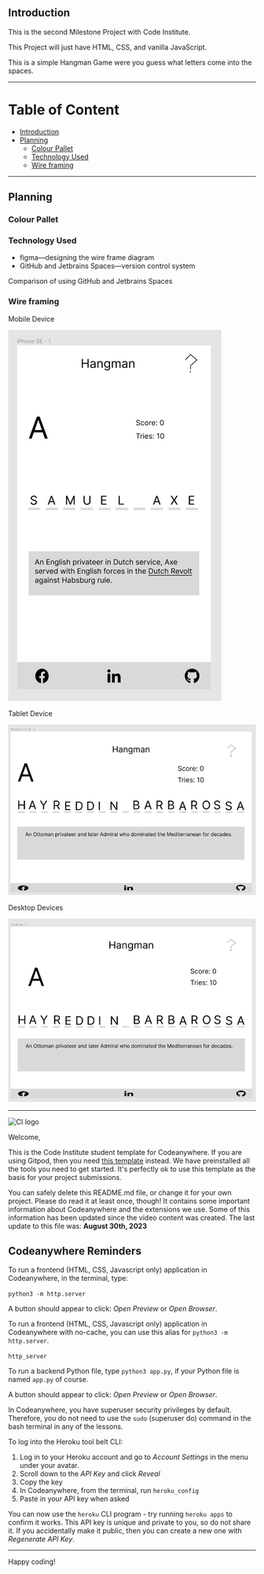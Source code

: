 ## Introduction

This is the second Milestone Project with Code Institute.

This Project will just have HTML, CSS, and vanilla JavaScript.

This is a simple Hangman Game were you guess what letters come into the spaces.

---

# Table of Content

- [Introduction](#introduction)
- [Planning](#planning)
  - [Colour Pallet](#colour-pallet)
  - [Technology Used](#technology-used)
  - [Wire framing](#wire-framing)

---

## Planning

### Colour Pallet

### Technology Used

- figma—designing the wire frame diagram
- GitHub and Jetbrains Spaces—version control system

Comparison of using GitHub and Jetbrains Spaces

### Wire framing

Mobile Device

![wireframe-mobile.png](assets/images/readme/planning/wireframe-mobile.png)

Tablet Device

![wireframe-tablet.png](assets/images/readme/planning/wireframe-tablet.png)

Desktop Devices

![wireframe-desktop.png](assets/images/readme/planning/wireframe-desktop.png)

---

![CI logo](https://codeinstitute.s3.amazonaws.com/fullstack/ci_logo_small.png)

Welcome,

This is the Code Institute student template for Codeanywhere.
If you are using Gitpod,
then you need [this template](https://github.com/Code-Institute-Org/gitpod-full-template) instead.
We have preinstalled all the tools you need to get started.
It's perfectly ok to use this template as the basis for your project submissions.

You can safely delete this README.md file, or change it for your own project. Please do read it at least once, though! It contains some important information about Codeanywhere and the extensions we use. Some of this information has been updated since the video content was created. The last update to this file was: **August 30th, 2023**

## Codeanywhere Reminders

To run a frontend (HTML, CSS, Javascript only) application in Codeanywhere, in the terminal, type:

`python3 -m http.server`

A button should appear to click: _Open Preview_ or _Open Browser_.

To run a frontend (HTML, CSS, Javascript only) application in Codeanywhere with no-cache, you can use this alias for `python3 -m http.server`.

`http_server`

To run a backend Python file, type `python3 app.py`, if your Python file is named `app.py` of course.

A button should appear to click: _Open Preview_ or _Open Browser_.

In Codeanywhere, you have superuser security privileges by default.
Therefore, you do not need to use the `sudo` (superuser do) command in the bash terminal in any of the lessons.

To log into the Heroku tool belt CLI:

1. Log in to your Heroku account and go to _Account Settings_ in the menu under your avatar.
2. Scroll down to the _API Key_ and click _Reveal_
3. Copy the key
4. In Codeanywhere, from the terminal, run `heroku_config`
5. Paste in your API key when asked

You can now use the `heroku` CLI program - try running `heroku apps` to confirm it works.
This API key is unique and private to you, so do not share it.
If you accidentally make it public, then you can create a new one with _Regenerate API Key_.

---

Happy coding!
